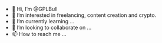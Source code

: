 - 👋 Hi, I’m @GPLBull
- 👀 I’m interested in freelancing, content creation and crypto.
- 🌱 I’m currently learning ...
- 💞️ I’m looking to collaborate on ...
- 📫 How to reach me ...

<!---
GPLBull/GPLBull is a ✨ special ✨ repository because its `README.md` (this file) appears on your GitHub profile.
You can click the Preview link to take a look at your changes.
--->
